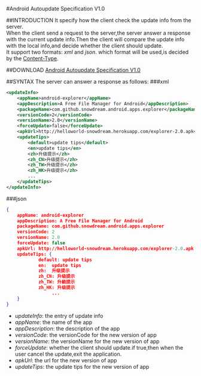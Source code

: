 #Android Autoupdate Specification V1.0

##INTRODUCTION
It specify how the client check the update info from the server.  
When the client send a request to the server,the server answer a response with the current update info.Then the client will compare the update info with the local info,and decide whether the client should update.  
It support two formats: *xml* and *json*. which format will be used,is decided by the [Content-Type](http://www.w3.org/Protocols/rfc1341/4_Content-Type.html).

##DOWNLOAD
[Android Autoupdate Specification V1.0](.)

##SYNTAX
The server can answer a response as follows:
###xml
```xml
<updateInfo>
    <appName>android-explorer</appName>
    <appDescription>A Free File Manager for Android</appDescription>
    <packageName>com.github.snowdream.android.apps.explorer</packageName>
    <versionCode>2</versionCode>  
    <versionName>2.0</versionName>  
    <forceUpdate>false</forceUpdate>  
    <apkUrl>http://helloworld-snowdream.herokuapp.com/explorer-2.0.apk</apkUrl>
    <updateTips>
        <default>update tips</default>
        <en>update tips</en>
        <zh>升级提示</zh>
        <zh_CN>升级提示</zh>
        <zh_TW>升级提示</zh>
        <zh_HK>升级提示</zh>
        ...
    </updateTips>
</updateInfo>  
```

###json
```json
{
    appName: android-explorer
    appDescription: A Free File Manager for Android
    packageName: com.github.snowdream.android.apps.explorer
    versionCode: 2
    versionName: 2.0
    forceUpdate: false
    apkUrl: http://helloworld-snowdream.herokuapp.com/explorer-2.0.apk
    updateTips: {
            default: update tips
            en:  update tips
            zh:  升级提示
            zh_CN: 升级提示
            zh_TW: 升級提示
            zh_HK: 升级提示
                 ...
    }
}
```
* *updateInfo*: the entry of update info
* *appName*: the name of the app
* *appDescription*: the description of the app
* *versionCode*: the versionCode for the new version of app
* *versionName*: the versionName for the new version of app
* *forceUpdate*: whether the client should update.if true,then when the user cancel the update,exit the application. 
* *apkUrl*: the url for the new version of app
* *updateTips*: the update tips for the new version of app







